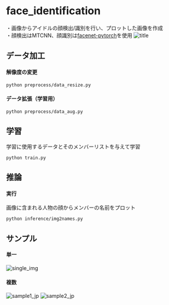# face_identification
・画像からアイドルの顔検出/識別を行い、プロットした画像を作成  
・顔検出はMTCNN、顔識別は[facenet-pytorch](https://github.com/timesler/facenet-pytorch)を使用
![title](https://github.com/user-attachments/assets/aad75e6f-0831-4bc8-9574-7c04afe4e644)

## データ加工
#### 解像度の変更
```
python preprocess/data_resize.py
```
#### データ拡張（学習用）
```
python preprocess/data_aug.py
```


## 学習
学習に使用するデータとそのメンバーリストを与えて学習
```
python train.py
```

## 推論
#### 実行
画像に含まれる人物の顔からメンバーの名前をプロット
```
python inference/img2names.py
```
## サンプル
#### 単一
![single_img](https://github.com/user-attachments/assets/9aa4becc-a0ac-4780-93a0-c54c3651d842)
#### 複数
![sample1_jp](https://github.com/user-attachments/assets/0fe74957-5d7d-47eb-8242-8ad3ddfbbea3)
![sample2_jp](https://github.com/user-attachments/assets/b3cfd422-daa9-4f92-bc13-d288ddb2695c)